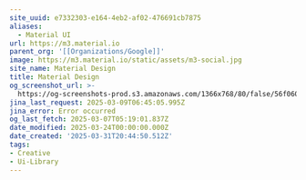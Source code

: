 ```yaml
---
site_uuid: e7332303-e164-4eb2-af02-476691cb7875
aliases:
  - Material UI
url: https://m3.material.io
parent_org: '[[Organizations/Google]]'
image: https://m3.material.io/static/assets/m3-social.jpg
site_name: Material Design
title: Material Design
og_screenshot_url: >-
  https://og-screenshots-prod.s3.amazonaws.com/1366x768/80/false/56f060d26c0d011a63735a0d1e9c3359dac35ad71d2f7b52a923ef3feec3055a.jpeg
jina_last_request: 2025-03-09T06:45:05.995Z
jina_error: Error occurred
og_last_fetch: 2025-03-07T05:19:01.837Z
date_modified: 2025-03-24T00:00:00.000Z
date_created: '2025-03-31T20:44:50.512Z'
tags:
- Creative
- Ui-Library
---
```










